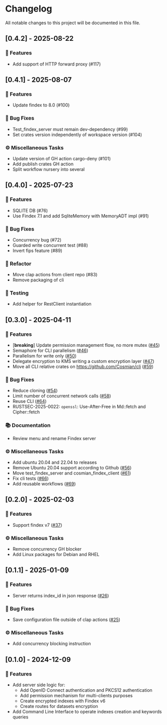 # Changelog

All notable changes to this project will be documented in this file.

## [0.4.2] - 2025-08-22

### 🚀 Features

- Add support of HTTP forward proxy (#117)

## [0.4.1] - 2025-08-07

### 🚀 Features

- Update findex to 8.0 (#100)

### 🐛 Bug Fixes

- Test_findex_server must remain dev-dependency (#99)
- Set crates version independently of workspace version (#104)

### ⚙️ Miscellaneous Tasks

- Update version of GH action cargo-deny (#101)
- Add publish crates GH action
- Split workflow nursery into several

## [0.4.0] - 2025-07-23

### 🚀 Features

- SQLITE DB (#76)
- Use Findex 7.1 and add SqliteMemory with MemoryADT impl (#91)

### 🐛 Bug Fixes

- Concurrency bug (#72)
- Guarded write concurrent test (#88)
- Invert fips feature (#89)

### 🚜 Refactor

- Move clap actions from client repo (#83)
- Remove packaging of cli

### 🧪 Testing

- Add helper for RestClient instantiation

## [0.3.0] - 2025-04-11

### 🚀 Features

- [**breaking**] Update permission management flow, no more mutex ([#45](https://github.com/Cosmian/findex-server/pull/45))
- Semaphore for CLI parallelism ([#46](https://github.com/Cosmian/findex-server/pull/46))
- Parallelism for write only ([#50](https://github.com/Cosmian/findex-server/pull/50))
- Delegate encryption to KMS writing a custom encryption layer ([#47](https://github.com/Cosmian/findex-server/pull/47))
- Move all CLI relative crates on <https://github.com/Cosmian/cli> ([#59](https://github.com/Cosmian/findex-server/pull/59))

### 🐛 Bug Fixes

- Reduce cloning ([#54](https://github.com/Cosmian/findex-server/pull/54))
- Limit number of concurrent network calls ([#58](https://github.com/Cosmian/findex-server/pull/58))
- Reuse CLI ([#64](https://github.com/Cosmian/findex-server/pull/64))
- RUSTSEC-2025-0022: `openssl`: Use-After-Free in Md::fetch and Cipher::fetch

### 📚 Documentation

- Review menu and rename Findex server

### ⚙️ Miscellaneous Tasks

- Add ubuntu 20.04 and 22.04 to releases
- Remove Ubuntu 20.04 support according to Github ([#56](https://github.com/Cosmian/findex-server/pull/56))
- Move test_findex_server and cosmian_findex_client ([#61](https://github.com/Cosmian/findex-server/pull/61))
- Fix cli tests ([#66](https://github.com/Cosmian/findex-server/pull/66))
- Add reusable workflows ([#69](https://github.com/Cosmian/findex-server/pull/69))

## [0.2.0] - 2025-02-03

### 🚀 Features

- Support findex v7 ([#37](https://github.com/Cosmian/findex-server/pull/37))

### ⚙️ Miscellaneous Tasks

- Remove concurrency GH blocker
- Add Linux packages for Debian and RHEL

## [0.1.1] - 2025-01-09

### 🚀 Features

- Server returns index_id in json response ([#26](https://github.com/Cosmian/findex-server/pull/26))

### 🐛 Bug Fixes

- Save configuration file outside of clap actions ([#25](https://github.com/Cosmian/findex-server/pull/25))

### ⚙️ Miscellaneous Tasks

- Add concurrency blocking instruction

## [0.1.0] - 2024-12-09

### 🚀 Features

- Add server side logic for:
  - Add OpenID Connect authentication and PKCS12 authentication
  - Add permission mechanism for multi-clients purposes
  - Create encrypted indexes with Findex v6
  - Create routes for datasets encryption
- Add Command Line Interface to operate indexes creation and keywords queries

<!-- generated by git-cliff -->
